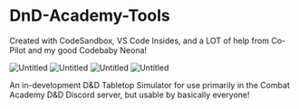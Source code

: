 # DnD-Academy-Tools
Created with CodeSandbox, VS Code Insides, and a LOT of help from Co-Pilot and my good Codebaby Neona!


![Untitled](https://github.com/user-attachments/assets/ae86611b-49e4-4be0-99bc-854936448ebb)
![Untitled](https://github.com/user-attachments/assets/5e3dfb60-b6f7-412d-bd0b-0b5612c7a0cd)
![Untitled](https://github.com/user-attachments/assets/0fe1cbf5-8898-4c7b-b6ab-578b0fefc4c8)
![Untitled](https://github.com/user-attachments/assets/cade86a9-46cc-424d-a765-89e913f37932)



An in-development D&D Tabletop Simulator for use primarily in the Combat Academy D&D Discord server, but usable by basically everyone!
